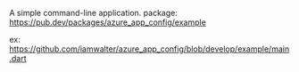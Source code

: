 A simple command-line application.
package: https://pub.dev/packages/azure_app_config/example

ex: https://github.com/iamwalter/azure_app_config/blob/develop/example/main.dart

